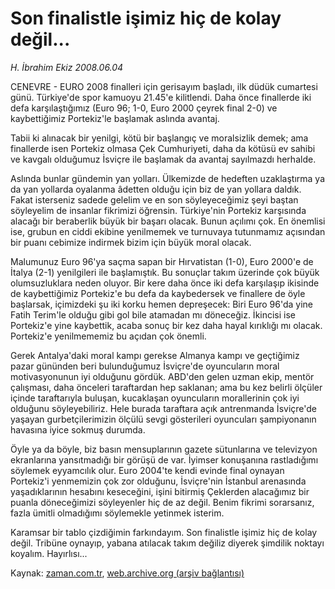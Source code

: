 # Son finalistle işimiz hiç de kolay değil...

*H. İbrahim Ekiz 2008.06.04*

<tr><td class="metin" colspan="2" style="padding-top: 20px; padding-left: 5px; padding-right: 10px;">CENEVRE - EURO 2008 finalleri için gerisayım başladı, ilk düdük cumartesi günü. Türkiye'de spor kamuoyu 21.45'e kilitlendi. Daha önce finallerde iki defa karşılaştığımız (Euro 96; 1-0, Euro 2000 çeyrek final 2-0) ve kaybettiğimiz Portekiz'le başlamak aslında avantaj.</td></tr><tr><td class="metin" colspan="2" style="padding-top: 20px; padding-left: 5px; padding-right: 10px;"><p>Tabii ki alınacak bir yenilgi, kötü bir başlangıç ve moralsizlik demek; ama finallerde isen Portekiz olmasa Çek Cumhuriyeti, daha da kötüsü ev sahibi ve kavgalı olduğumuz İsviçre ile başlamak da avantaj sayılmazdı herhalde.
<p>Aslında bunlar gündemin yan yolları. Ülkemizde de hedeften uzaklaştırma ya da yan yollarda oyalanma âdetten olduğu için biz de yan yollara daldık. Fakat isterseniz sadede gelelim ve en son söyleyeceğimiz şeyi baştan söyleyelim de insanlar fikrimizi öğrensin. Türkiye'nin Portekiz karşısında alacağı bir beraberlik büyük bir başarı olacak. Bunun açılımı çok. En önemlisi ise, grubun en ciddi ekibine yenilmemek ve turnuvaya tutunmamız açısından bir puanı cebimize indirmek bizim için büyük moral olacak.
<p>Malumunuz Euro 96'ya saçma sapan bir Hırvatistan (1-0), Euro 2000'e de İtalya (2-1) yenilgileri ile başlamıştık. Bu sonuçlar takım üzerinde çok büyük olumsuzluklara neden oluyor. Bir kere daha önce iki defa karşılaşıp ikisinde de kaybettiğimiz Portekiz'e bu defa da kaybedersek ve finallere de öyle başlarsak, içimizdeki şu iki korku hemen depreşecek: Biri Euro 96'da yine Fatih Terim'le olduğu gibi gol bile atamadan mı döneceğiz. İkincisi ise Portekiz'e yine kaybettik, acaba sonuç bir kez daha hayal kırıklığı mı olacak. Portekiz'e yenilmememiz bu açıdan çok önemli.
<p>Gerek Antalya'daki moral kampı gerekse Almanya kampı ve geçtiğimiz pazar gününden beri bulunduğumuz İsviçre'de oyuncuların moral motivasyonunun iyi olduğunu gördük. ABD'den gelen uzman ekip, mentör çalışması, daha önceleri taraftardan hep saklanan; ama bu kez belirli ölçüler içinde taraftarıyla buluşan, kucaklaşan oyuncuların morallerinin çok iyi olduğunu söyleyebiliriz. Hele burada taraftara açık antrenmanda İsviçre'de yaşayan gurbetçilerimizin ölçülü sevgi gösterileri oyuncuları şampiyonanın havasına iyice sokmuş durumda.
<p>Öyle ya da böyle, biz basın mensuplarının gazete sütunlarına ve televizyon ekranlarına yansıtmadığı bir görüşü de var. İyimser konuşanına rastladığımı söylemek eyyamcılık olur. Euro 2004'te kendi evinde final oynayan Portekiz'i yenmemizin çok zor olduğunu, İsviçre'nin İstanbul arenasında yaşadıklarının hesabını keseceğini, işini bitirmiş Çeklerden alacağımız bir puanla döneceğimizi söyleyenler hiç de az değil. Benim fikrimi sorarsanız, fazla ümitli olmadığımı söylemekle yetinmek isterim.
<p>Karamsar bir tablo çizdiğimin farkındayım. Son finalistle işimiz hiç de kolay değil. Tribüne oynayıp, yabana atılacak takım değiliz diyerek şimdilik noktayı koyalım. Hayırlısı...<br/></p></p></p></p></p></p></td></tr>

Kaynak: [zaman.com.tr](http://zaman.com.tr/yazar.do?yazino=697705), [web.archive.org (arşiv bağlantısı)](http://web.archive.org/web/20080716014243/http://zaman.com.tr:80/yazar.do?yazino=697705)

